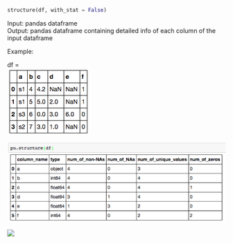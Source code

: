 ```python
structure(df, with_stat = False)
```
Input:  pandas dataframe  
Output: pandas dataframe containing detailed info of each column of the input dataframe  

Example:  

df =   
![](imgs/structure-1.png)   

![](imgs/structure-2.png) 

![](imgs/structure-3.png=300x) 
